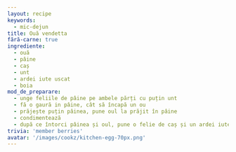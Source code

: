 ```yaml
---
layout: recipe
keywords:
  - mic-dejun
title: Ouă vendetta
fără-carne: true
ingrediente:
  - ouă
  - pâine
  - caș
  - unt
  - ardei iute uscat
  - boia
mod_de_preparare:
  - unge feliile de pâine pe ambele părți cu puțin unt
  - fă o gaură in pâine, cât să încapă un ou
  - prăjește puțin pâinea, pune oul la prăjit în pâine
  - condimentează
  - după ce întorci pâinea și oul, pune o felie de caș și un ardei iute tăiat in jumatate și prăjit
trivia: 'member berries'
avatar: '/images/cookz/kitchen-egg-70px.png'
---
```

